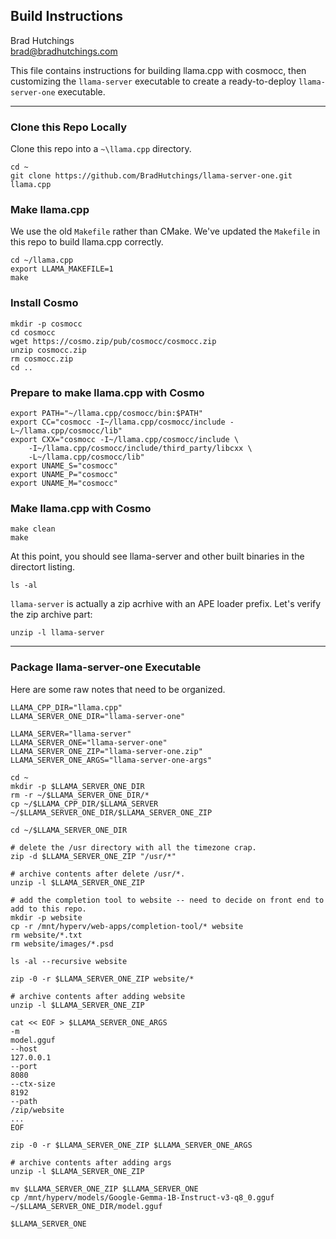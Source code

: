 ## Build Instructions

Brad Hutchings<br/>
brad@bradhutchings.com

This file contains instructions for building llama.cpp with cosmocc, then customizing the `llama-server` executable to create a ready-to-deploy `llama-server-one` executable.

---

### Clone this Repo Locally
Clone this repo into a `~\llama.cpp` directory.
```
cd ~
git clone https://github.com/BradHutchings/llama-server-one.git llama.cpp
```

### Make llama.cpp
We use the old `Makefile` rather than CMake. We've updated the `Makefile` in this repo to build llama.cpp correctly.
```
cd ~/llama.cpp
export LLAMA_MAKEFILE=1
make
```

### Install Cosmo
```
mkdir -p cosmocc
cd cosmocc
wget https://cosmo.zip/pub/cosmocc/cosmocc.zip
unzip cosmocc.zip
rm cosmocc.zip
cd ..
```

### Prepare to make llama.cpp with Cosmo
```
export PATH="~/llama.cpp/cosmocc/bin:$PATH"
export CC="cosmocc -I~/llama.cpp/cosmocc/include -L~/llama.cpp/cosmocc/lib"
export CXX="cosmocc -I~/llama.cpp/cosmocc/include \
    -I~/llama.cpp/cosmocc/include/third_party/libcxx \
    -L~/llama.cpp/cosmocc/lib"
export UNAME_S="cosmocc"
export UNAME_P="cosmocc"
export UNAME_M="cosmocc"
```

### Make llama.cpp with Cosmo
```
make clean
make
```

At this point, you should see llama-server and other built binaries in the directort listing.
```
ls -al
```

`llama-server` is actually a zip acrhive with an APE loader prefix. Let's verify the zip archive part:
```
unzip -l llama-server
```

---
### Package llama-server-one Executable

Here are some raw notes that need to be organized.
```
LLAMA_CPP_DIR="llama.cpp"
LLAMA_SERVER_ONE_DIR="llama-server-one"

LLAMA_SERVER="llama-server"
LLAMA_SERVER_ONE="llama-server-one"
LLAMA_SERVER_ONE_ZIP="llama-server-one.zip"
LLAMA_SERVER_ONE_ARGS="llama-server-one-args"

cd ~
mkdir -p $LLAMA_SERVER_ONE_DIR
rm -r ~/$LLAMA_SERVER_ONE_DIR/*
cp ~/$LLAMA_CPP_DIR/$LLAMA_SERVER ~/$LLAMA_SERVER_ONE_DIR/$LLAMA_SERVER_ONE_ZIP

cd ~/$LLAMA_SERVER_ONE_DIR

# delete the /usr directory with all the timezone crap.
zip -d $LLAMA_SERVER_ONE_ZIP "/usr/*"

# archive contents after delete /usr/*.
unzip -l $LLAMA_SERVER_ONE_ZIP 

# add the completion tool to website -- need to decide on front end to add to this repo.
mkdir -p website
cp -r /mnt/hyperv/web-apps/completion-tool/* website
rm website/*.txt
rm website/images/*.psd

ls -al --recursive website

zip -0 -r $LLAMA_SERVER_ONE_ZIP website/*

# archive contents after adding website
unzip -l $LLAMA_SERVER_ONE_ZIP 

cat << EOF > $LLAMA_SERVER_ONE_ARGS
-m
model.gguf
--host
127.0.0.1
--port
8080
--ctx-size
8192
--path
/zip/website
...
EOF

zip -0 -r $LLAMA_SERVER_ONE_ZIP $LLAMA_SERVER_ONE_ARGS

# archive contents after adding args
unzip -l $LLAMA_SERVER_ONE_ZIP 

mv $LLAMA_SERVER_ONE_ZIP $LLAMA_SERVER_ONE
cp /mnt/hyperv/models/Google-Gemma-1B-Instruct-v3-q8_0.gguf ~/$LLAMA_SERVER_ONE_DIR/model.gguf

$LLAMA_SERVER_ONE
```


